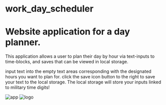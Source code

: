# work_day_scheduler
<h1>Website application for a day planner.</h1>

This application allows a user to plan their day by hour via text-inputs to time-blocks, and saves that can be viewed in local storage.

input text into the empty text areas corresponding with the designated hours you want to plan for. click the save icon button to the right to save your text to the local storage.
The local storage will store your inputs linked to military time digits!


![app](https://i.ibb.co/j5j73K0/scheduler.png)
![logo](https://i.ibb.co/PG4mk94/dillonsmithlogo-01.png)

